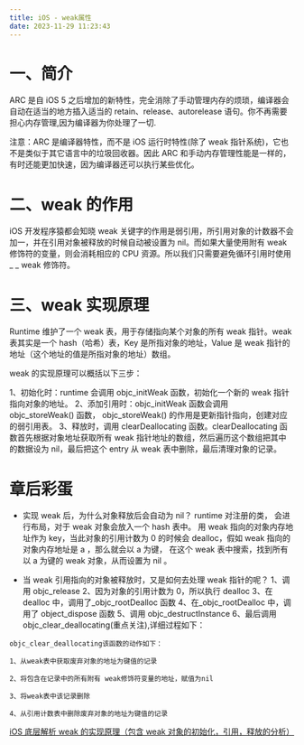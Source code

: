 ```yaml
---
title: iOS - weak属性
date: 2023-11-29 11:23:43
---
```


# 一、简介

ARC 是自 iOS 5 之后增加的新特性，完全消除了手动管理内存的烦琐，编译器会自动在适当的地方插入适当的 retain、release、autorelease 语句。你不再需要担心内存管理,因为编译器为你处理了一切.

注意：ARC 是编译器特性，而不是 iOS 运行时特性(除了 weak 指针系统)，它也不是类似于其它语言中的垃圾回收器。因此 ARC 和手动内存管理性能是一样的，有时还能更加快速，因为编译器还可以执行某些优化。

# 二、weak 的作用

iOS 开发程序猿都会知晓 weak 关键字的作用是弱引用，所引用对象的计数器不会加一，并在引用对象被释放的时候自动被设置为 nil。而如果大量使用附有 weak 修饰符的变量，则会消耗相应的 CPU 资源。所以我们只需要避免循环引用时使用\_ \_ weak 修饰符。

# 三、weak 实现原理

Runtime 维护了一个 weak 表，用于存储指向某个对象的所有 weak 指针。weak 表其实是一个 hash（哈希）表，Key 是所指对象的地址，Value 是 weak 指针的地址（这个地址的值是所指对象的地址）数组。

weak 的实现原理可以概括以下三步：

1、初始化时：runtime 会调用 objc_initWeak 函数，初始化一个新的 weak 指针指向对象的地址。 2、添加引用时：objc_initWeak 函数会调用 objc_storeWeak() 函数， objc_storeWeak() 的作用是更新指针指向，创建对应的弱引用表。 3、释放时，调用 clearDeallocating 函数。clearDeallocating 函数首先根据对象地址获取所有 weak 指针地址的数组，然后遍历这个数组把其中的数据设为 nil，最后把这个 entry 从 weak 表中删除，最后清理对象的记录。

# 章后彩蛋

- 实现 weak 后，为什么对象释放后会自动为 nil？ runtime 对注册的类， 会进行布局，对于 weak 对象会放入一个 hash 表中。 用 weak 指向的对象内存地址作为 key，当此对象的引用计数为 0 的时候会 dealloc，假如 weak 指向的对象内存地址是 a ，那么就会以 a 为键， 在这个 weak 表中搜索，找到所有以 a 为键的 weak 对象，从而设置为 nil 。

- 当 weak 引用指向的对象被释放时，又是如何去处理 weak 指针的呢？ 1、调用 objc_release 2、因为对象的引用计数为 0，所以执行 dealloc 3、在 dealloc 中，调用了\_objc_rootDealloc 函数 4、在\_objc_rootDealloc 中，调用了 object_dispose 函数 5、调用 objc_destructInstance 6、最后调用 objc_clear_deallocating(重点关注),详细过程如下：

```
objc_clear_deallocating该函数的动作如下：

1、从weak表中获取废弃对象的地址为键值的记录

2、将包含在记录中的所有附有 weak修饰符变量的地址，赋值为nil

3、将weak表中该记录删除

4、从引用计数表中删除废弃对象的地址为键值的记录

```

[iOS 底层解析 weak 的实现原理（包含 weak 对象的初始化，引用，释放的分析）](http://www.cocoachina.com/ios/20170328/18962.html)

